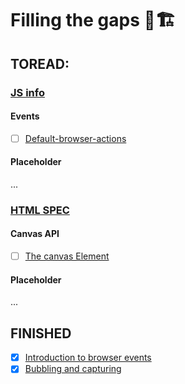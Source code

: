 # Filling the gaps 👷🏗️
## TOREAD: 
### [JS info](https://javascript.info/)
#### Events
- [ ] [Default-browser-actions](https://javascript.info/default-browser-action)
#### Placeholder
...
### [HTML SPEC](https://html.spec.whatwg.org/)
#### Canvas API
- [ ] [The canvas Element](https://html.spec.whatwg.org/#the-canvas-element)
#### Placeholder
...

## FINISHED
- [x] [Introduction to browser events](https://javascript.info/introduction-browser-events)
- [x] [Bubbling and capturing](https://javascript.info/bubbling-and-capturing)